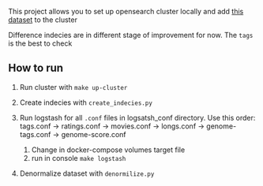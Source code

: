 This project allows you to set up opensearch cluster locally and 
add  [this dataset](https://grouplens.org/datasets/movielens/25m/) to the cluster

Difference indecies are in different stage of improvement for now. 
The `tags` is the best to check

## How to run
1. Run cluster with `make up-cluster`

2. Create indecies with `create_indecies.py`

3. Run logstash for all `.conf` files in logsatsh_conf directory. Use this order: 
tags.conf -> ratings.conf -> movies.conf -> longs.conf -> genome-tags.conf -> 
genome-score.conf

   1. Change in docker-compose volumes target file
   2. run in console ```make logstash``` 

4. Denormalize dataset with `denormilize.py`
